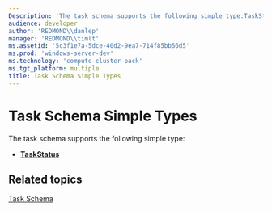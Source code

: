 ```yaml
---
Description: 'The task schema supports the following simple type:TaskStatus'
audience: developer
author: 'REDMOND\\danlep'
manager: 'REDMOND\\timlt'
ms.assetid: '5c3f1e7a-5dce-40d2-9ea7-714f85bb56d5'
ms.prod: 'windows-server-dev'
ms.technology: 'compute-cluster-pack'
ms.tgt_platform: multiple
title: Task Schema Simple Types
---
```


# Task Schema Simple Types

The task schema supports the following simple type:

-   [**TaskStatus**](schema-task-taskstatus-simpletype.md)

## Related topics

<dl> <dt>

[Task Schema](schema-task-schema.md)
</dt> </dl>

 

 



